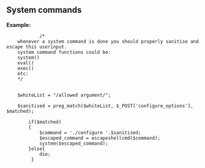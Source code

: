 
System commands
-------

**Example:**



				/*
		whenever a system command is done you should properly sanitise and escape this userinput.
		system command functions could be:
		system()
		eval()
		exec()
		etc:
		*/


		$whiteList = "/allowed argument/";

		$sanitised = preg_match($whiteList, $_POST['configure_options'], $matched);

			if($matched)
			{
				$command = './configure '.$sanitised;
				$escaped_command = escapeshellcmd($command); 
				system($escaped_command); 
			}else{
				die;
			 }




	